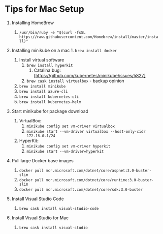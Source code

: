 # Tips for Mac Setup
1. Installing HomeBrew
	1. `/usr/bin/ruby -e "$(curl -fsSL https://raw.githubusercontent.com/Homebrew/install/master/install)"`
2. Installing minikube on a mac
	   1. `brew install docker`
	1. Install virtual software
		1. `brew install hyperkit`
			1. Catalina bug: [https://github.com/kubernetes/minikube/issues/5827]
		2. `brew cask install virtualbox` - backup opinion   
	1. `brew install minikube`
	1. `brew install azure-cli`
   1. `brew install kubernetes-cli`
   1. `brew install kubernetes-helm`
   
3. Start minikube for package download
	1. VirtualBox: 
		1. `minikube config set vm-driver virtualbox`
		2. `minikube start --vm-driver virtualbox --host-only-cidr 172.16.0.1/24`
	1. HyperKit: 
		1. `minikube config set vm-driver hyperkit`
		2. `minikube start --vm-driver=hyperkit`
4. Pull large Docker base images
    1. `docker pull mcr.microsoft.com/dotnet/core/aspnet:3.0-buster-slim`
    1. `docker pull mcr.microsoft.com/dotnet/core/runtime:3.0-buster-slim`
    1. `docker pull mcr.microsoft.com/dotnet/core/sdk:3.0-buster`
5. Install Visual Studio Code
    1. `brew cask install visual-studio-code`
6. Install Visual Studio for Mac
    1. `brew cask install visual-studio`
